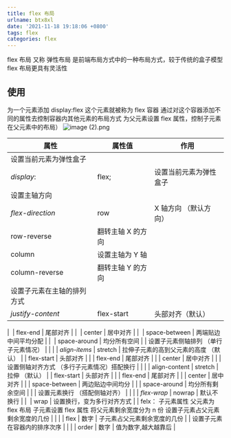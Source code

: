 ```yaml
---
title: flex 布局
urlname: btx8xl
date: '2021-11-18 19:18:06 +0800'
tags: flex
categories: flex
---
```


flex 布局 又称 弹性布局 是前端布局方式中的一种布局方式，较于传统的盒子模型 flex 布局更具有灵活性

## 使用

为一个元素添加 display:flex 这个元素就被称为 flex 容器 通过对这个容器添加不同的属性去控制容器内其他元素的布局方式
为父元素设置 flex 属性，控制子元素在父元素中的布局）
![image (2).png](https://cdn.nlark.com/yuque/0/2021/png/12838787/1637234331848-57fffbca-ac6c-4fd2-a781-6fd685adad97.png#clientId=u7a3a9b31-96e3-4&from=ui&id=ueeac30a2&margin=%5Bobject%20Object%5D&name=image%20%282%29.png&originHeight=363&originWidth=1020&originalType=binary∶=1&size=26338&status=done&style=none&taskId=u3a006775-f5e2-4693-bc63-ce219b987f8)

| 属性                       | 属性值            | 作用                   |
| -------------------------- | ----------------- | ---------------------- |
| 设置当前元素为弹性盒子     |                   |                        |
| _display_:                 | flex;             | 设置当前元素为弹性盒子 |
| 设置主轴方向               |                   |                        |
| _flex-direction_           | row               | X 轴方向 （默认方向）  |
| row-reverse                | 翻转主轴 X 的方向 |                        |
| column                     | 设置主轴为 Y 轴   |                        |
| column-reverse             | 翻转主轴 Y 的方向 |                        |
| 设置子元素在主轴的排列方式 |                   |                        |
| _justify-content_          | flex-start        | 头部对齐（默认）       |

| ​
| flex-end | 尾部对齐 |
| ​
| center | 居中对齐 |
| ​
| space-between | 两端贴边中间平均分配 |
| ​
| space-around | 均分所有空间 |
| 设置子元素侧轴排列 （单行子元素情况） | | |
| _align-items_ | stretch | 拉伸子元素的高到父元素的高度
（默认） |
| flex-start | 头部对齐 | |
| flex-end | 尾部对齐 | |
| center | 居中对齐 | |
| 设置侧轴对齐方式 （多行子元素情况）搭配换行 | | |
| align-content | stretch | 拉伸 （默认） |
| flex-start | 头部对齐 | |
| flex-end | 尾部对齐 | |
| center | 居中对齐 | |
| space-between | 两边贴边中间均分 | |
| space-around | 均分所有剩余空间 | |
| 设置元素换行 （搭配侧轴对齐） | | |
| _flex-wrap_ | nowrap | 默认不换行 |
| ​
| wrap | 设置换行，变为多行对齐方式 |
| felx： 子元素属性 父元素为 flex 布局
子元素设置 flex 属性 将父元素剩余宽度分为 n 份
设置子元素占父元素剩余宽度的几份 | | |
| flex | 数字 | 子元素占父元素剩余宽度的几份 |
| 设置子元素在容器内的排序次序 | | |
| order | 数字 | 值为数字,越大越靠后 |
